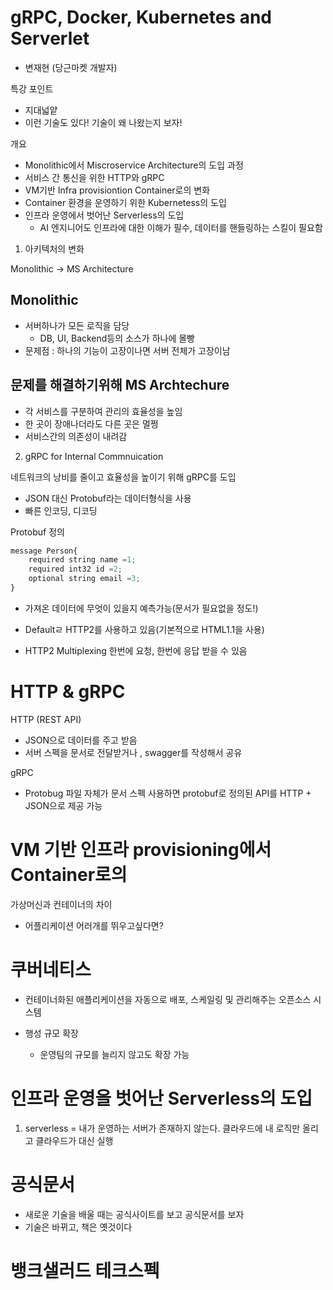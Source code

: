 # gRPC, Docker, Kubernetes and Serverlet

- 변재현 (당근마켓 개발자)

특강 포인트

- 지대넓얕
- 이런 기술도 있다! 기술이 왜 나왔는지 보자!

개요

- Monolithic에서 Miscroservice Architecture의 도입 과정
- 서비스 간 통신을 위한 HTTP와 gRPC
- VM기반 Infra provisiontion Container로의 변화
- Container 환경을 운영하기 위한 Kubernetess의 도입
- 인프라 운영에서 벗어난 Serverless의 도입
  - AI 엔지니어도 인프라에 대한 이해가 필수, 데이터를 핸들링하는 스킬이 필요함

1. 아키텍처의 변화

Monolithic -> MS Architecture

## Monolithic

- 서버하나가 모든 로직을 담당
  - DB, UI, Backend등의 소스가 하나에 몰빵
- 문제점 : 하나의 기능이 고장이나면 서버 전체가 고장이남

## 문제를 해결하기위해 MS Archtechure

- 각 서비스를 구분하여 관리의 효율성을 높임
- 한 곳이 장애나더라도 다른 곳은 멀쩡
- 서비스간의 의존성이 내려감

2. gRPC for Internal Commnuication

네트워크의 낭비를 줄이고 효율성을 높이기 위해 gRPC를 도입

- JSON 대신 Protobuf라는 데이터형식을 사용
- 빠른 인코딩, 디코딩

Protobuf 정의

```js
message Person{
    required string name =1;
    required int32 id =2;
    optional string email =3;
}
```

- 가져온 데이터에 무엇이 있을지 예측가능(문서가 필요없을 정도!)

- Defaultㄹ HTTP2를 사용하고 있음(기본적으로 HTML1.1을 사용)
- HTTP2 Multiplexing 한번에 요청, 한번에 응답 받을 수 있음

# HTTP & gRPC

HTTP (REST API)

- JSON으로 데이터를 주고 받음
- 서버 스펙을 문서로 전달받거나 , swagger를 작성해서 공유

gRPC

- Protobug 파일 자체가 문서 스펙
  사용하면 protobuf로 정의된 API를 HTTP + JSON으로 제공 가능

# VM 기반 인프라 provisioning에서 Container로의

가상머신과 컨테이너의 차이

- 어플리케이션 어러개를 뛰우고싶다면?

# 쿠버네티스

- 컨테이너화된 애플리케이션을 자동으로 배포, 스케일링 및 관리해주는 오픈소스 시스템

- 행성 규모 확장
  - 운영팀의 규모를 늘리지 않고도 확장 가능

# 인프라 운영을 벗어난 Serverless의 도입

1. serverless = 내가 운영하는 서버가 존재하지 않는다. 클라우드에 내 로직만 올리고 클라우드가 대신 실행

# 공식문서

- 새로운 기술을 배울 때는 공식사이트를 보고 공식문서를 보자
- 기술은 바뀌고, 책은 옛것이다

# 뱅크샐러드 테크스펙
